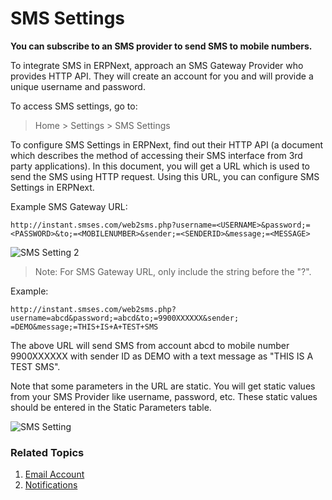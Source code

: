 <!-- add-breadcrumbs -->
# SMS Settings

**You can subscribe to an SMS provider to send SMS to mobile numbers.**

To integrate SMS in ERPNext, approach an SMS Gateway Provider who provides HTTP
API. They will create an account for you and will provide a unique username
and password.

To access SMS settings, go to:
> Home > Settings > SMS Settings

To configure SMS Settings in ERPNext, find out their HTTP API (a document
which describes the method of accessing their SMS interface from 3rd party
applications). In this document, you will get a URL which is used to send the
SMS using HTTP request. Using this URL, you can configure SMS Settings in
ERPNext.

Example SMS Gateway URL:

    http://instant.smses.com/web2sms.php?username=<USERNAME>&password;=<PASSWORD>&to;=<MOBILENUMBER>&sender;=<SENDERID>&message;=<MESSAGE>


<img class="screenshot" alt="SMS Setting 2" src="{{docs_base_url}}/v12/assets/img/setup/sms-settings2.jpg">

> Note: For SMS Gateway URL, only include the string before the "?".

Example:

    http://instant.smses.com/web2sms.php?username=abcd&password;=abcd&to;=9900XXXXXX&sender;
    =DEMO&message;=THIS+IS+A+TEST+SMS

The above URL will send SMS from account abcd to mobile number 9900XXXXXX with
sender ID as DEMO with a text message as "THIS IS A TEST SMS".

Note that some parameters in the URL are static. You will get static values
from your SMS Provider like username, password, etc. These static values should
be entered in the Static Parameters table.

<img class="screenshot" alt="SMS Setting" src="{{docs_base_url}}/v12/assets/img/setup/sms-settings1.png">

### Related Topics
1. [Email Account](/docs/v12/user/manual/en/setting-up/email/email-account)
1. [Notifications](/docs/v12/user/manual/en/setting-up/notifications)
